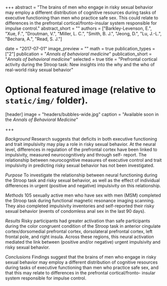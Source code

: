 +++
abstract = "The brains of men who engage in risky sexual behavior may employ a different distribution of cognitive resources during tasks of executive functioning than men who practice safe sex. This could relate to differences in the prefrontal cortical/fronto-insular system responsible for impulse control."
abstract_short = ""
authors = ["Barkley-Levenson, E.", "Xue, F.", "Droutman, V.", "Miller, L. C.", "Smith, B. J.", "Jeong, D.", "Lu, J.-L.", "Bechara, A.",  "Read, S. J."]

date = "2017-07-01"
image_preview = ""
math = true
publication_types = ["2"]
publication = "*Annals of behavioral medicine*"
publication_short = "*Annals of behavioral medicine*"
selected = true
title = "Prefrontal cortical activity during the Stroop task: New insights into the why and the who of real-world risky sexual behavior"

# Optional featured image (relative to `static/img/` folder).
[header]
image = "headers/bubbles-wide.jpg"
caption = "Available soon in the *Annals of Behavioral Medicine*"

+++

*Background* Research suggests that deficits in both executive functioning and trait impulsivity
may play a role in risky sexual behavior. At the neural level, differences in regulation of the
prefrontal cortex have been linked to impulsivity, measured neurocognitively and through self-
report. The relationship between neurocognitive measures of executive control and trait
impulsivity in predicting risky sexual behavior has not been investigated.

*Purpose* To investigate the relationship between neural functioning during the Stroop task and risky sexual behavior, as well as the effect of individual differences in urgent (positive and negative) impulsivity on this relationship.

*Methods* 105 sexually active men who have sex with men (MSM) completed the Stroop task during functional magnetic resonance imaging scanning. They also completed impulsivity
inventories and self-reported their risky sexual behavior (events of condomless anal sex in the last
90 days).

*Results* Risky participants had greater activation than safe participants during the color
congruent condition of the Stroop task in anterior cingulate cortex/dorsomedial prefrontal cortex,
dorsolateral prefrontal cortex, left frontal pole, and right insula. Across these regions, this neural
activation mediated the link between (positive and/or negative) urgent impulsivity and risky
sexual behavior.

*Conclusions* Findings suggest that the brains of men who engage in risky sexual behavior may
employ a different distribution of cognitive resources during tasks of executive functioning than men who practice safe sex, and that this may relate to differences in the prefrontal cortical/fronto-
insular system responsible for impulse control.